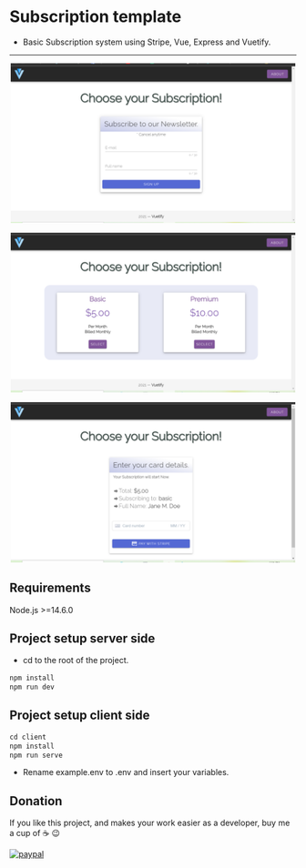 # Subscription template

- Basic Subscription system using Stripe, Vue, Express and Vuetify.

---
<p align="center">
  <img src="screenshots\subs(5).png" width="500" alt="screenshot">
</p>
<p align="center">
  <img src="screenshots\subs(6).png" width="500" alt="screenshot">
</p>
<p align="center">
  <img src="screenshots\subs(7).png" width="500" alt="screenshot">
</p>

## Requirements

Node.js >=14.6.0

## Project setup server side

- cd to the root of the project.

```
npm install
npm run dev
```

## Project setup client side
```
cd client
npm install
npm run serve
```
- Rename example.env to .env and insert your variables.

## Donation
If you like this project, and makes your work easier as a developer, buy me a cup of :coffee: :wink:

[![paypal](https://www.paypalobjects.com/en_US/i/btn/btn_donateCC_LG.gif)](https://www.paypal.com/donate?business=263QJ8D5YHR8E&no_recurring=0&item_name=I+believe+in+open+source%2C+but+a+little+donation+will+be+appreciated.+Thanks%21&currency_code=USD)
